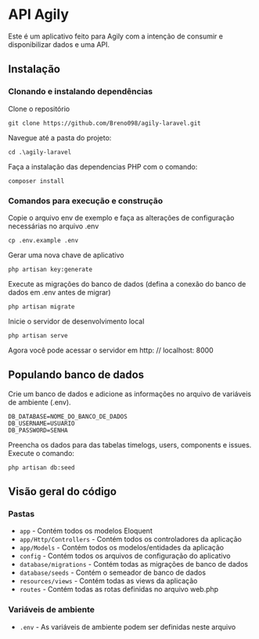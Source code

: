 # API Agily

Este é um aplicativo feito para Agily com a intenção de consumir e disponibilizar dados e uma API.

## Instalação

### Clonando e instalando dependências

Clone o repositório

    git clone https://github.com/Breno098/agily-laravel.git

Navegue até a pasta do projeto:

    cd .\agily-laravel

Faça a instalação das dependencias PHP com o comando:

    composer install

### Comandos para execução e construção

Copie o arquivo env de exemplo e faça as alterações de configuração necessárias no arquivo .env

    cp .env.example .env

Gerar uma nova chave de aplicativo

    php artisan key:generate

Execute as migrações do banco de dados (defina a conexão do banco de dados em .env antes de migrar)

    php artisan migrate

Inicie o servidor de desenvolvimento local

    php artisan serve

Agora você pode acessar o servidor em http: // localhost: 8000

## Populando banco de dados

Crie um banco de dados e adicione as informações no arquivo de variáveis de ambiente (.env).

    DB_DATABASE=NOME_DO_BANCO_DE_DADOS
    DB_USERNAME=USUARIO
    DB_PASSWORD=SENHA

Preencha os dados para das tabelas timelogs, users, components e issues. Execute o comando:

    php artisan db:seed

## Visão geral do código

### Pastas

- `app` - Contém todos os modelos Eloquent
- `app/Http/Controllers` - Contém todos os controladores da aplicação
- `app/Models` - Contém todos os modelos/entidades da aplicação
- `config` - Contém todos os arquivos de configuração do aplicativo
- `database/migrations` - Contém todas as migrações de banco de dados
- `database/seeds` - Contém o semeador de banco de dados
- `resources/views` - Contém todas as views da aplicação
- `routes` - Contém todas as rotas definidas no arquivo web.php

### Variáveis de ambiente

- `.env` - As variáveis ​​de ambiente podem ser definidas neste arquivo